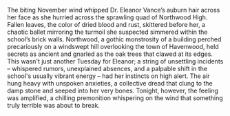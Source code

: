The biting November wind whipped Dr. Eleanor Vance’s auburn hair across her face as she hurried across the sprawling quad of Northwood High.  Fallen leaves, the color of dried blood and rust, skittered before her, a chaotic ballet mirroring the turmoil she suspected simmered within the school’s brick walls.  Northwood, a gothic monstrosity of a building perched precariously on a windswept hill overlooking the town of Havenwood, held secrets as ancient and gnarled as the oak trees that clawed at its edges.  This wasn't just another Tuesday for Eleanor; a string of unsettling incidents – whispered rumors, unexplained absences, and a palpable shift in the school's usually vibrant energy – had her instincts on high alert. The air hung heavy with unspoken anxieties, a collective dread that clung to the damp stone and seeped into her very bones.  Tonight, however, the feeling was amplified, a chilling premonition whispering on the wind that something truly terrible was about to break.
